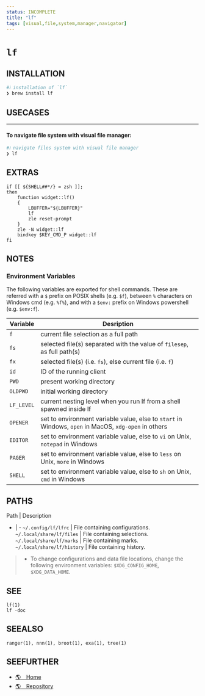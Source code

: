 ```yaml
---
status: INCOMPLETE
title: "lf"
tags: [visual,file,system,manager,navigator]
---
```


# `lf`

## INSTALLATION


```bash
#ℹ︎ installation of `lf`
❯ brew install lf
```


## USECASES

----
#### To navigate file system with visual file manager:


```bash
#ℹ︎ navigate files system with visual file manager
❯ lf
```



## EXTRAS

    if [[ ${SHELL##*/} = zsh ]];
    then
        function widget::lf()
        {
            LBUFFER="${LBUFFER}"
            lf
            zle reset-prompt
        }
        zle -N widget::lf
        bindkey $KEY_CMD_P widget::lf
    fi


## NOTES

### Environment Variables

The following variables are exported for shell commands. These are referred with a `$` prefix on POSIX shells (e.g. `$f`), between `%` characters on Windows cmd (e.g. `%f%`), and with a `$env:` prefix on Windows powershell (e.g. `$env:f`).

| Variable   | Desription
| ---------- | ----------
| `f`        | current file selection as a full path
| `fs`       | selected file(s) separated with the value of `filesep`, as full path(s)
| `fx`       | selected file(s) (i.e. `fs`), else current file (i.e. `f`)
| `id`       | ID of the running client
| `PWD`      | present working directory
| `OLDPWD`   | initial working directory
| `LF_LEVEL` | current nesting level when you run lf from a shell spawned inside lf
| `OPENER`   | set to environment variable value, else to `start` in Windows, `open` in MacOS, `xdg-open` in others
| `EDITOR`   | set to environment variable value, else to `vi` on Unix, `notepad` in Windows
| `PAGER`    | set to environment variable value, else to `less` on Unix, `more` in Windows
| `SHELL`    | set to environment variable value, else to `sh` on Unix, `cmd` in Windows

## PATHS

Path | Description
- | -
`~/.config/lf/lfrc` | File containing configurations.
`~/.local/share/lf/files` | File containing selections.
`~/.local/share/lf/marks` | File containing marks.
`~/.local/share/lf/history` | File containing history.

>- To change configurations and data file locations, change the following environment variables: `$XDG_CONFIG_HOME`, `$XDG_DATA_HOME`.

## SEE

    lf(1)
    lf -doc

## SEEALSO

    ranger(1), nnn(1), broot(1), exa(1), tree(1)

## SEEFURTHER

- [🌎 Home](https://pkg.go.dev/github.com/gokcehan/lf)
- [🌎 Repository](https://github.com/gokcehan/lf)
